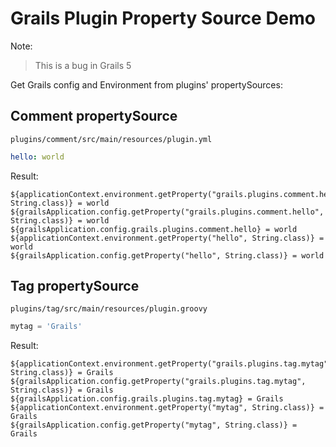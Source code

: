 # Grails Plugin Property Source Demo

Note:
> This is a bug in Grails 5

Get Grails config and Environment from plugins' propertySources: 

## Comment propertySource

`plugins/comment/src/main/resources/plugin.yml`

```yml
hello: world
```

Result:
```
${applicationContext.environment.getProperty("grails.plugins.comment.hello", String.class)} = world
${grailsApplication.config.getProperty("grails.plugins.comment.hello", String.class)} = world
${grailsApplication.config.grails.plugins.comment.hello} = world
${applicationContext.environment.getProperty("hello", String.class)} = world
${grailsApplication.config.getProperty("hello", String.class)} = world
```

## Tag propertySource

`plugins/tag/src/main/resources/plugin.groovy`

```groovy
mytag = 'Grails'
```

Result:
```
${applicationContext.environment.getProperty("grails.plugins.tag.mytag", String.class)} = Grails
${grailsApplication.config.getProperty("grails.plugins.tag.mytag", String.class)} = Grails
${grailsApplication.config.grails.plugins.tag.mytag} = Grails
${applicationContext.environment.getProperty("mytag", String.class)} = Grails
${grailsApplication.config.getProperty("mytag", String.class)} = Grails
```
